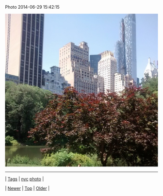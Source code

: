 <!--
title: Photo 2014-06-29 15
date: 2020-06-28T15:27:00.339Z
tags: nyc, photo
-->


Photo 2014-06-29 15:42:15

![](90257848149-0.jpg)

<!--BOTTOM-POST-NAVIGATION-->
---

| [Tags](tags.md) | [nyc](tag-nyc.md) [photo](tag-photo.md) |

| [Newer](90254976060.md) | [Top](index.md) | [Older](90273797541.md) |